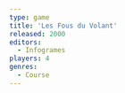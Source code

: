 ```yaml
---
type: game
title: 'Les Fous du Volant'
released: 2000
editors: 
  - Infogrames
players: 4
genres:
  - Course
---
```


